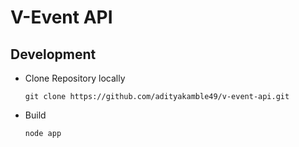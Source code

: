 # V-Event API

## Development
- Clone Repository locally 
    ```shell script
    git clone https://github.com/adityakamble49/v-event-api.git
    ```
- Build
  ```shell script
  node app
  ```
